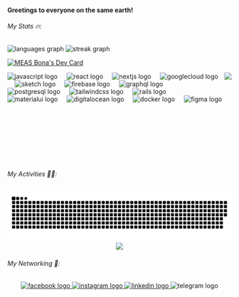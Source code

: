 <h4 align="left">Greetings to everyone on the same earth!</h4>
<h6 align="left">My Stats 🔥:</h6>

<!-- <br clear="both"> -->

<div align="left" style={{ display: 'flex', flex-direction: 'row' }}>
  <div>
    <img src="https://github-readme-stats.vercel.app/api/top-langs?username=measbona&locale=en&hide_title=false&layout=compact&card_width=320&langs_count=5&theme=dracula&hide_border=false&order=2" height="200" alt="languages graph"  />
    <img src="https://streak-stats.demolab.com?user=measbona&locale=en&mode=weekly&theme=radical&hide_border=true&border_radius=5&date_format=j M[ Y]&order=3" height="200" alt="streak graph"  />
  </div>

  <a href="https://app.daily.dev/bonameas"><img src="https://api.daily.dev/devcards/ae7995486cf44bd79a51ecbef6f31bbf.png?r=25r" width="400" alt="MEAS Bona's Dev Card"/></a>
</div>

<img align="right" height="200" src="https://www.reactiongifs.us/wp-content/uploads/2018/06/giphy-2-1.gif"  />

<div align="left" height="200">
  <img src="https://cdn.jsdelivr.net/gh/devicons/devicon/icons/javascript/javascript-original.svg" height="40" alt="javascript logo"  />
  <img width="12" />
  <img src="https://cdn.jsdelivr.net/gh/devicons/devicon/icons/react/react-original.svg" height="40" alt="react logo"  />
  <img width="12" />
  <img src="https://cdn.jsdelivr.net/gh/devicons/devicon/icons/nextjs/nextjs-original.svg" height="40" alt="nextjs logo"  />
  <img width="12" />
  <img src="https://cdn.jsdelivr.net/gh/devicons/devicon/icons/googlecloud/googlecloud-original.svg" height="40" alt="googlecloud logo"  />
  <img width="12" />
  <img src="https://cdn.jsdelivr.net/gh/devicons/devicon/icons/sketch/sketch-original.svg" height="40" alt="sketch logo"  />
  <img width="12" />
  <img src="https://cdn.jsdelivr.net/gh/devicons/devicon/icons/firebase/firebase-plain.svg" height="40" alt="firebase logo"  />
  <img width="12" />
  <img src="https://cdn.jsdelivr.net/gh/devicons/devicon/icons/graphql/graphql-plain.svg" height="40" alt="graphql logo"  />
  <img width="12" />
  <img src="https://cdn.jsdelivr.net/gh/devicons/devicon/icons/postgresql/postgresql-original.svg" height="40" alt="postgresql logo"  />
  <img width="12" />
  <img src="https://cdn.simpleicons.org/tailwindcss/06B6D4" height="40" alt="tailwindcss logo"  />
  <img width="12" />
  <img src="https://cdn.jsdelivr.net/gh/devicons/devicon/icons/rails/rails-original-wordmark.svg" height="40" alt="rails logo"  />
  <img width="12" />
  <img src="https://cdn.jsdelivr.net/gh/devicons/devicon/icons/materialui/materialui-original.svg" height="40" alt="materialui logo"  />
  <img width="12" />
  <img src="https://cdn.jsdelivr.net/gh/devicons/devicon/icons/digitalocean/digitalocean-original.svg" height="40" alt="digitalocean logo"  />
  <img width="12" />
  <img src="https://cdn.jsdelivr.net/gh/devicons/devicon/icons/docker/docker-original.svg" height="40" alt="docker logo"  />
  <img width="12" />
  <img src="https://cdn.jsdelivr.net/gh/devicons/devicon/icons/figma/figma-original.svg" height="40" alt="figma logo"  />
</div>

<br clear="both">

<h6 align="left">My Activities 🏃‍♂️:</h6>

<!-- <br clear="both"> -->

<img src="https://raw.githubusercontent.com/measbona/measbona/output/snake.svg" alt="Snake animation" />

<div align="center">
  <img src="https://profile-counter.glitch.me/measbona/count.svg?"  />
</div>

<!-- <br clear="both"> -->

<h6 align="left">My Networking 📱:</h6>

<!-- <br clear="both"> -->

<div align="center">
  <a href="https://www.facebook.com/cest.martinn/" target="_blank">
    <img src="https://raw.githubusercontent.com/maurodesouza/profile-readme-generator/master/src/assets/icons/social/facebook/default.svg" width="52" height="40" alt="facebook logo"  />
  </a>
  <a href="https://www.instagram.com/_leeenny_/?hl=en" target="_blank">
    <img src="https://raw.githubusercontent.com/maurodesouza/profile-readme-generator/master/src/assets/icons/social/instagram/default.svg" width="52" height="40" alt="instagram logo"  />
  </a>
  <a href="https://www.linkedin.com/in/bona-meas-6a5391179/" target="_blank">
    <img src="https://raw.githubusercontent.com/maurodesouza/profile-readme-generator/master/src/assets/icons/social/linkedin/default.svg" width="52" height="40" alt="linkedin logo"  />
  </a>
  <img src="https://raw.githubusercontent.com/maurodesouza/profile-readme-generator/master/src/assets/icons/social/telegram/default.svg" width="52" height="40" alt="telegram logo"  />
</div>

